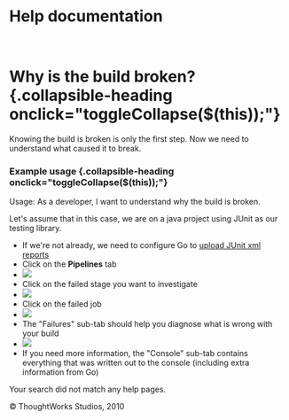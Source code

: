 Help documentation
==================

 

Why is the build broken? {.collapsible-heading onclick="toggleCollapse($(this));"}
========================

Knowing the build is broken is only the first step. Now we need to
understand what caused it to break.

### Example usage {.collapsible-heading onclick="toggleCollapse($(this));"}

Usage: As a developer, I want to understand why the build is broken.

Let's assume that in this case, we are on a java project using JUnit as
our testing library.

-   If we're not already, we need to configure Go to [upload JUnit xml
    reports](dev_upload_test_report.html)
-   Click on the **Pipelines** tab
-   ![](resources/images/cruise/topnav_pipelines.png)
-   Click on the failed stage you want to investigate
-   ![](resources/images/cruise/dev/why_build_broke/click_on_stage.png)
-   Click on the failed job
-   ![](resources/images/cruise/dev/why_build_broke/7_click_failed_job.png)
-   The "Failures" sub-tab should help you diagnose what is wrong with
    your build
-   ![](resources/images/cruise/dev/why_build_broke/8_failures_tab.png)
-   If you need more information, the "Console" sub-tab contains
    everything that was written out to the console (including extra
    information from Go)

Your search did not match any help pages.



© ThoughtWorks Studios, 2010

